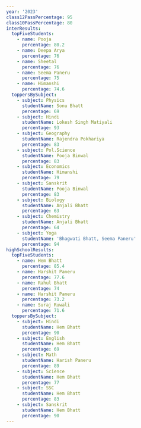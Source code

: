 ```yaml
---
year: '2023'
class12PassPercentage: 95
class10PassPercentage: 80
interResults:
  topFiveStudents:
    - name: Pooja
      percentage: 80.2
    - name: Deepa Arya
      percentage: 76
    - name: Sheetal
      percentage: 76
    - name: Seema Paneru
      percentage: 75
    - name: Himanshi
      percentage: 74.6
  toppersBySubject:
    - subject: Physics
      studentName: Sonu Bhatt
      percentage: 69
    - subject: Hindi
      studentName: Lokesh Singh Matiyali
      percentage: 93
    - subject: Geography
      studentName: Rajendra Pokhariya
      percentage: 83
    - subject: Pol.Science
      studentName: Pooja Binwal
      percentage: 83
    - subject: Economics
      studentName: Himanshi
      percentage: 79
    - subject: Sanskrit
      studentName: Pooja Binwal
      percentage: 83
    - subject: Biology
      studentName: Anjali Bhatt
      percentage: 63
    - subject: Chemistry
      studentName: Anjali Bhatt
      percentage: 64
    - subject: Yoga
      studentName: 'Bhagwati Bhatt, Seema Paneru'
      percentage: 94
highSchoolResults:
  topFiveStudents:
    - name: Hem Bhatt
      percentage: 85.4
    - name: Harshit Paneru
      percentage: 77.6
    - name: Rahul Bhatt
      percentage: 74
    - name: Harshit Paneru
      percentage: 73.2
    - name: Suraj Ruwali
      percentage: 71.6
  toppersBySubject:
    - subject: Hindi
      studentName: Hem Bhatt
      percentage: 90
    - subject: English
      studentName: Hem Bhatt
      percentage: 69
    - subject: Math
      studentName: Harish Paneru
      percentage: 89
    - subject: Science
      studentName: Hem Bhatt
      percentage: 77
    - subject: SSC
      studentName: Hem Bhatt
      percentage: 83
    - subject: Sanskrit
      studentName: Hem Bhatt
      percentage: 90
---
```

